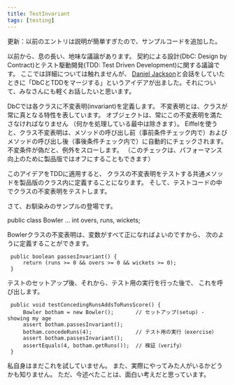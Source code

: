```yaml
---
title: TestInvariant
tags: [testing]
---
```


更新：以前のエントリは説明が簡単すぎたので、サンプルコードを追加した。

以前から、息の長い、地味な議論があります。
契約による設計(DbC: Design by Contract)とテスト駆動開発(TDD: Test Driven Development)に関する議論です。
ここでは詳細については触れませんが、
[Daniel Jackson](http://people.csail.mit.edu/dnj/)と会話をしていたときに「DbCとTDDをマージする」というアイデアが出ました。それについて、みなさんにも軽くお話したいと思います。

DbCでは各クラスに不変表明(invariant)を定義します。
不変表明とは、クラスが常に真となる特性を表しています。
オブジェクトは、常にこの不変表明を満たさなければなりません
（何かを処理している最中は除きます）。
Eiffelを使うと、クラス不変表明は、メソッドの呼び出し前（事前条件チェック内で）およびメソッドの呼び出し後（事後条件チェック内で）に自動的にチェックされます。
不変条件が偽だと、例外をスローします。
（このチェックは、パフォーマンス向上のために製品版ではオフにすることもできます）

このアイデアをTDDに適用すると、
クラスの不変表明をテストする共通メソッドを製品版のクラス内に定義することになります。
そして、テストコードの中でクラスの不変表明をテストします。

さて、お馴染みのサンプルの登場です。

 public class Bowler ...
     int overs, runs, wickets;

Bowlerクラスの不変表明は、変数がすべて正になればよいのですから、
次のように定義することができます。

     public boolean passesInvariant() {
         return (runs >= 0 && overs >= 0 && wickets >= 0);
     }

テストのセットアップ後、それから、テスト用の実行を行った後で、
これを呼び出します。

     public void testConcedingRunsAddsToRunsScore() {
         Bowler botham = new Bowler();       // セットアップ(setup) - showing my age
         assert botham.passesInvariant();
         botham.concedeRuns(4);              // テスト用の実行（exercise）
         assert botham.passesInvariant();
         assertEquals(4, botham.getRuns());  // 検証（verify）
     }
私自身はまだこれを試していません。
また、実際にやってみた人がいるかどうかも知りません。
ただ、今述べたことは、面白い考えだと思っています。
